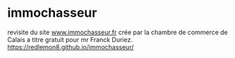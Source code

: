 # immochasseur
revisite du site www.immochasseur.fr crée par la chambre de commerce de Calais a titre gratuit pour mr Franck Duriez.
https://redlemon8.github.io/immochasseur/
